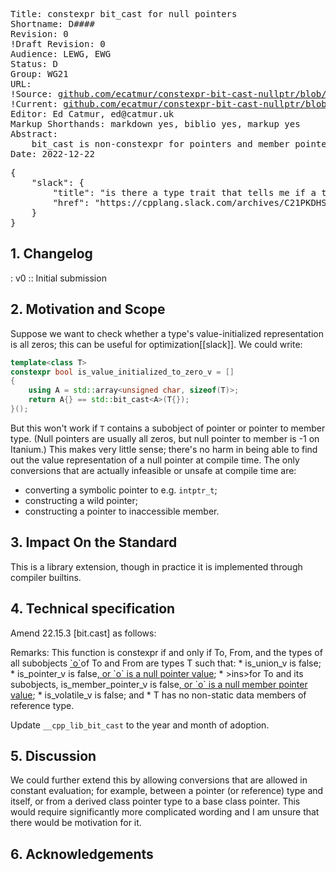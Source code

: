 <pre class='metadata'>
Title: constexpr bit_cast for null pointers
Shortname: D####
Revision: 0
!Draft Revision: 0
Audience: LEWG, EWG
Status: D
Group: WG21
URL:
!Source: <a href="https://github.com/ecatmur/constexpr-bit-cast-nullptr/blob/main/paper.md">github.com/ecatmur/constexpr-bit-cast-nullptr/blob/main/paper.md</a>
!Current: <a href="https://htmlpreview.github.io/?https://github.com/ecatmur/constexpr-bit-cast-nullptr/blob/r0/D####R0.html">github.com/ecatmur/constexpr-bit-cast-nullptr/blob/r0/D####R0.html</a>
Editor: Ed Catmur, ed@catmur.uk
Markup Shorthands: markdown yes, biblio yes, markup yes
Abstract:
    bit_cast is non-constexpr for pointers and member pointers. We propose to relax this for null pointers.
Date: 2022-12-22
</pre>
<pre class='biblio'>
{
    "slack": {
        "title": "is there a type trait that tells me if a trivially constructible type can be value-initialized by memset(0) into its storage? - cpplang Slack",
        "href": "https://cpplang.slack.com/archives/C21PKDHSL/p1671657641805229"
    }
}
</pre>

## 1. Changelog

: v0
:: Initial submission

## 2. Motivation and Scope

Suppose we want to check whether a type's value-initialized representation is all zeros; this can be useful for optimization[[slack]]. We could write:

```c++
template<class T>
constexpr bool is_value_initialized_to_zero_v = []
{
    using A = std::array<unsigned char, sizeof(T)>;
    return A{} == std::bit_cast<A>(T{});
}();
```

But this won't work if `T` contains a subobject of pointer or pointer to member type.
(Null pointers are usually all zeros, but null pointer to member is -1 on Itanium.)
This makes very little sense; there's no harm in being able to find out the value representation of a null pointer at compile time.
The only conversions that are actually infeasible or unsafe at compile time are:
* converting a symbolic pointer to e.g. `intptr_t`;
* constructing a wild pointer;
* constructing a pointer to inaccessible member.

## 3. Impact On the Standard

This is a library extension, though in practice it is implemented through compiler builtins.

## 4. Technical specification

Amend 22.15.3 \[bit.cast] as follows:

<quote>
Remarks: This function is constexpr if and only if To, From, and the types of all subobjects <ins>`o`</ins>of To and From are types T such that:
* is_union_v<T> is false;
* is_pointer_v<T> is false<ins>, or `o` is a null pointer value</ins>;
* >ins>for To and its subobjects,</ins> is_member_pointer_v<T> is false<ins>, or `o` is a null member pointer value</ins>;
* is_volatile_v<T> is false; and
* T has no non-static data members of reference type.
</quote>

Update `__cpp_lib_bit_cast` to the year and month of adoption.

## 5. Discussion

We could further extend this by allowing conversions that are allowed in constant evaluation;
for example, between a pointer (or reference) type and itself,
or from a derived class pointer type to a base class pointer.
This would require significantly more complicated wording and I am unsure that there would be motivation for it.

## 6. Acknowledgements
